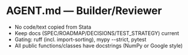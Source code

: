 ﻿# AGENT.md — Builder/Reviewer
- No code/text copied from Stata
- Keep docs (SPEC/ROADMAP/DECISIONS/TEST_STRATEGY) current
- Gating: ruff (incl. import-sorting), mypy --strict, pytest
- All public functions/classes have docstrings (NumPy or Google style)
